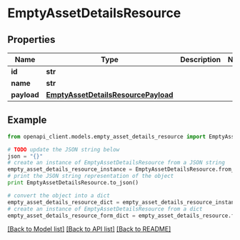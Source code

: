 # EmptyAssetDetailsResource


## Properties
Name | Type | Description | Notes
------------ | ------------- | ------------- | -------------
**id** | **str** |  | 
**name** | **str** |  | 
**payload** | [**EmptyAssetDetailsResourcePayload**](EmptyAssetDetailsResourcePayload.md) |  | 

## Example

```python
from openapi_client.models.empty_asset_details_resource import EmptyAssetDetailsResource

# TODO update the JSON string below
json = "{}"
# create an instance of EmptyAssetDetailsResource from a JSON string
empty_asset_details_resource_instance = EmptyAssetDetailsResource.from_json(json)
# print the JSON string representation of the object
print EmptyAssetDetailsResource.to_json()

# convert the object into a dict
empty_asset_details_resource_dict = empty_asset_details_resource_instance.to_dict()
# create an instance of EmptyAssetDetailsResource from a dict
empty_asset_details_resource_form_dict = empty_asset_details_resource.from_dict(empty_asset_details_resource_dict)
```
[[Back to Model list]](../README.md#documentation-for-models) [[Back to API list]](../README.md#documentation-for-api-endpoints) [[Back to README]](../README.md)


